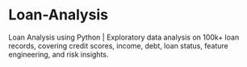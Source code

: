 # Loan-Analysis
Loan Analysis using Python | Exploratory data analysis on 100k+ loan records, covering credit scores, income, debt, loan status, feature engineering, and risk insights.
